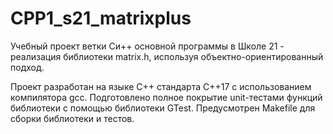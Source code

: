 # CPP1_s21_matrixplus
Учебный проект ветки Си++ основной программы в Школе 21 - реализация библиотеки matrix.h, используя объектно-ориентированный подход.

Проект разработан на языке C++ стандарта C++17 с использованием компилятора gcc.
Подготовлено полное покрытие unit-тестами функций библиотеки c помощью библиотеки GTest.
Предусмотрен Makefile для сборки библиотеки и тестов.
